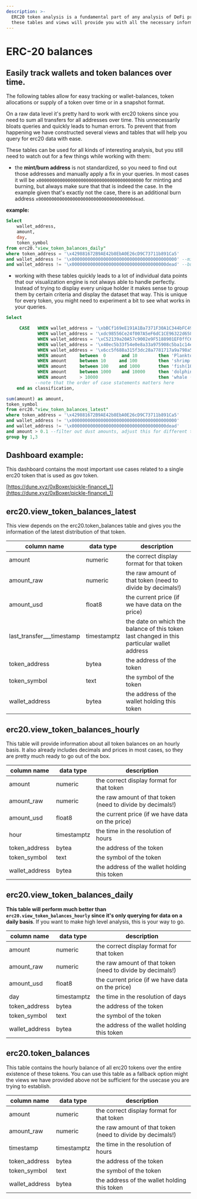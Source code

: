 ```yaml
---
description: >-
  ERC20 token analysis is a fundamental part of any analysis of DeFi products,
  these tables and views will provide you with all the necessary information.
---
```


# ERC-20 balances

## Easily track wallets and token balances over time.

The following tables allow for easy tracking or wallet-balances, token allocations or supply of a token over time or in a snapshot format.

On a raw data level it's pretty hard to work with erc20 tokens since you need to sum all transfers for all addresses over time. This unnecessarily bloats queries and quickly leads to human errors. To prevent that from happening we have constructed several views and tables that will help you query for erc20 data with ease.

These tables can be used for all kinds of interesting analysis, but you still need to watch out for a few things while working with them:

* the **mint/burn address** is not standardized, so you need to find out those addresses and manually apply a fix in your queries. In most cases it will be `x0000000000000000000000000000000000000000` for minting and burning, but always make sure that that is indeed the case. In the example given that's exactly not the case, there is an additional burn address `x000000000000000000000000000000000000dead`.

**example:**

```sql
Select 
    wallet_address, 
    amount,
    day,
    token_symbol
from erc20."view_token_balances_daily"
where token_address = '\x429881672B9AE42b8EbA0E26cD9C73711b891Ca5'
and wallet_address != '\x0000000000000000000000000000000000000000' --mint address
and wallet_address != '\x000000000000000000000000000000000000dead' --burn address
```

* working with these tables quickly leads to a lot of individual data points that our visualization engine is not always able to handle perfectly. Instead of trying to display every unique holder it makes sense to group them by certain criteria and display the dataset that way. This is unique for every token, you might need to experiment a bit to see what works in your queries.

```sql
Select 

     CASE   WHEN wallet_address = '\xbBCf169eE191A1Ba7371F30A1C344bFC498b29Cf' then 'dill'
            WHEN wallet_address = '\xdc98556Ce24f007A5eF6dC1CE96322d65832A819' then 'uniswap'
            WHEN wallet_address = '\xC52139a20A57c9002e9F5188901EF0ffC63c7205' then 'smart_treasury'
            WHEN wallet_address = '\x40ec5b33f54e0e8a33a975908c5ba1c14e5bbbdf' then 'polygon'
            WHEN wallet_address = '\x6cc5f688a315f3dc28a7781717a9a798a59fda7b' then 'OKEX'
            WHEN amount     between  0      and 10        then 'Plankton(0-10)'
            WHEN amount     between 10     and 100        then 'shrimp(10-100)'
            WHEN amount     between 100    and 1000       then 'fish(100-1,000)'
            WHEN amount     between 1000    and 10000     then 'dolphin(1,000-10,000)'
            WHEN amount     > 10000                       then 'whale (>10000)' 
           --note that the order of case statements matters here
    end as classification,

sum(amount) as amount,
token_symbol
from erc20."view_token_balances_latest"
where token_address = '\x429881672B9AE42b8EbA0E26cD9C73711b891Ca5'
and wallet_address != '\x0000000000000000000000000000000000000000'
and wallet_address != '\x000000000000000000000000000000000000dead'
and amount > 0.1 --filter out dust amounts, adjust this for different tokens based on economic value
group by 1,3
```

## Dashboard example:

This dashboard contains the most important use cases related to a single erc20 token that is used as gov token.

[https://dune.xyz/0xBoxer/pickle-finance\_1](https://dune.xyz/0xBoxer/pickle-finance\_1)

## erc20.view\_token\_balances\_latest

This view depends on the erc20.token\_balances table and gives you the information of the latest distribution of that token.

| **column name**                   | **data type**   | **description**                                                                    |
| ----------------------------- | ----------- | ------------------------------------------------------------------------------------------ |
| amount                        | numeric     | the correct display format for that token                                                  |
| amount\_raw                   | numeric     | the raw amount of that token (need to divide by decimals!)                                 |
| amount\_usd                   | float8      | the current price (if we have data on the price)                                           |
| last\_transfer\_\_\_timestamp | timestamptz | the date on which the balance of this token last changed in this particular wallet address |
| token\_address                | bytea       | the address of the token                                                                   |
| token\_symbol                 | text        | the symbol of the token                                                                    |
| wallet\_address               | bytea       | the address of the wallet holding this token                                               |

## erc20.view\_token\_balances\_hourly

This table will provide information about all token balances on an hourly basis. It also already includes decimals and prices in most cases, so they are pretty much ready to go out of the box.

| **column name**    | **data type**   | **description**                                     |
| --------------- | ----------- | ---------------------------------------------------------- |
| amount          | numeric     | the correct display format for that token                  |
| amount\_raw     | numeric     | the raw amount of that token (need to divide by decimals!) |
| amount\_usd     | float8      | the current price (if we have data on the price)           |
| hour            | timestamptz | the time in the resolution of hours                        |
| token\_address  | bytea       | the address of the token                                   |
| token\_symbol   | text        | the symbol of the token                                    |
| wallet\_address | bytea       | the address of the wallet holding this token               |

## erc20.view\_token\_balances\_daily

**This table will perform much better than `erc20.view_token_balances_hourly` since it's only querying for data on a daily basis**. If you want to make high level analysis, this is your way to go.

| **column name**     | **data type**   | **description**                                    |
| --------------- | ----------- | ---------------------------------------------------------- |
| amount          | numeric     | the correct display format for that token                  |
| amount\_raw     | numeric     | the raw amount of that token (need to divide by decimals!) |
| amount\_usd     | float8      | the current price (if we have data on the price)           |
| day             | timestamptz | the time in the resolution of days                         |
| token\_address  | bytea       | the address of the token                                   |
| token\_symbol   | text        | the symbol of the token                                    |
| wallet\_address | bytea       | the address of the wallet holding this token               |

## erc20.token\_balances

This table contains the hourly balance of all erc20 tokens over the entire existence of these tokens. You can use this table as a fallback option might the views we have provided above not be sufficient for the usecase you are trying to establish.

| **column name**     | **data type**   | **description**                                    |
| --------------- | ----------- | ---------------------------------------------------------- |
| amount          | numeric     | the correct display format for that token                  |
| amount\_raw     | numeric     | the raw amount of that token (need to divide by decimals!) |
| timestamp       | timestamptz | the time in the resolution of hours                        |
| token\_address  | bytea       | the address of the token                                   |
| token\_symbol   | text        | the symbol of the token                                    |
| wallet\_address | bytea       | the address of the wallet holding this token               |
